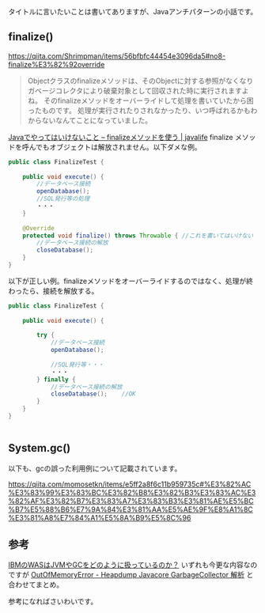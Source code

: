 タイトルに言いたいことは書いてありますが、Javaアンチパターンの小話です。

## finalize()

https://qiita.com/Shrimpman/items/56bfbfc44454e3096da5#no8-finalize%E3%82%92override

> Objectクラスのfinalizeメソッドは、そのObjectに対する参照がなくなり
ガベージコレクタにより破棄対象として回収された時に実行されますよね。
そのfinalizeメソッドをオーバーライドして処理を書いていたから困ったものです。
処理が実行されたりされなかったり、いつ呼ばれるかもわからないなんてことになっていました。

[Javaでやってはいけないこと – finalizeメソッドを使う | javalife](https://www.javalife.jp/2017/12/16/post-35/)
finalize メソッドを呼んでもオブジェクトは解放されません。以下ダメな例。

```FinalizeTest.java
public class FinalizeTest {
 
    public void execute() {
        //データベース接続
        openDatabase();
        //SQL発行等の処理
        ・・・
    }
 
    @Override
    protected void finalize() throws Throwable { //これを書いてはいけない
        //データベース接続の解放
        closeDatabase();    
    }
}
```

以下が正しい例。finalizeメソッドをオーバーライドするのではなく、処理が終わったら、接続を解放する。

```FinalizeTest.java
public class FinalizeTest {
 
    public void execute() {
 
        try {
            //データベース接続
            openDatabase();
 
            //SQL発行等・・・
            ・・・
        } finally {
            //データベース接続の解放
            closeDatabase();    //OK
        }
    }
}
 
```


## System.gc()

以下も、gcの誤った利用例について記載されています。

https://qiita.com/momosetkn/items/e5ff2a8f6c11b959735c#%E3%82%AC%E3%83%99%E3%83%BC%E3%82%B8%E3%82%B3%E3%83%AC%E3%82%AF%E3%82%B7%E3%83%A7%E3%83%B3%E3%81%AE%E5%BC%B7%E5%88%B6%E7%9A%84%E3%81%AA%E5%AE%9F%E8%A1%8C%E3%81%A8%E7%84%A1%E5%8A%B9%E5%8C%96


## 参考
[IBMのWASはJVMやGCをどのように扱っているのか？](http://www.atmarkit.co.jp/fjava/rensai4/websphere03/websphere03_1.html)
いずれも今更な内容なのですが [OutOfMemoryError - Heapdump Javacore GarbageCollector 解析](https://qiita.com/e99h2121/items/c63608f5471c6ba595c0) と合わせてまとめ。

参考になればさいわいです。
